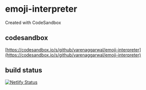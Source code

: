 # emoji-interpreter

Created with CodeSandbox

## codesandbox

[https://codesandbox.io/s/github/varenaggarwal/emoji-interpreter](https://codesandbox.io/s/github/varenaggarwal/emoji-interpreter)

## build status

[![Netlify Status](https://api.netlify.com/api/v1/badges/89665f12-6fc2-489f-a45b-291c94b68d19/deploy-status)](https://app.netlify.com/sites/emojimeaning/deploys)
